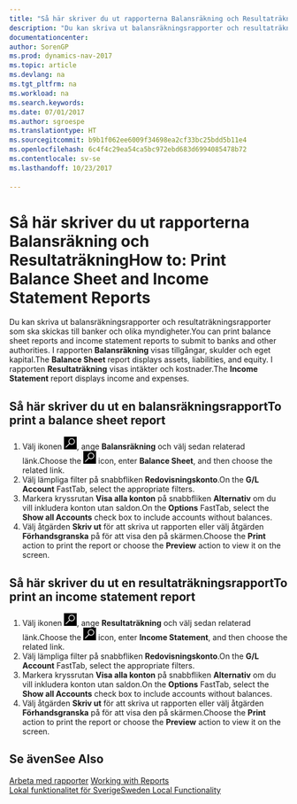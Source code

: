```yaml
---
title: "Så här skriver du ut rapporterna Balansräkning och Resultaträkning"
description: "Du kan skriva ut balansräkningsrapporter och resultaträkningsrapporter som ska skickas till banker och olika myndigheter."
documentationcenter: 
author: SorenGP
ms.prod: dynamics-nav-2017
ms.topic: article
ms.devlang: na
ms.tgt_pltfrm: na
ms.workload: na
ms.search.keywords: 
ms.date: 07/01/2017
ms.author: sgroespe
ms.translationtype: HT
ms.sourcegitcommit: b9b1f062ee6009f34698ea2cf33bc25bdd5b11e4
ms.openlocfilehash: 6c4f4c29ea54ca5bc972ebd683d6994085478b72
ms.contentlocale: sv-se
ms.lasthandoff: 10/23/2017

---
```

# <a name="how-to-print-balance-sheet-and-income-statement-reports"></a><span data-ttu-id="936fb-103">Så här skriver du ut rapporterna Balansräkning och Resultaträkning</span><span class="sxs-lookup"><span data-stu-id="936fb-103">How to: Print Balance Sheet and Income Statement Reports</span></span>
<span data-ttu-id="936fb-104">Du kan skriva ut balansräkningsrapporter och resultaträkningsrapporter som ska skickas till banker och olika myndigheter.</span><span class="sxs-lookup"><span data-stu-id="936fb-104">You can print balance sheet reports and income statement reports to submit to banks and other authorities.</span></span> <span data-ttu-id="936fb-105">I rapporten **Balansräkning** visas tillgångar, skulder och eget kapital.</span><span class="sxs-lookup"><span data-stu-id="936fb-105">The **Balance Sheet** report displays assets, liabilities, and equity.</span></span> <span data-ttu-id="936fb-106">I rapporten **Resultaträkning** visas intäkter och kostnader.</span><span class="sxs-lookup"><span data-stu-id="936fb-106">The **Income Statement** report displays income and expenses.</span></span>  

## <a name="to-print-a-balance-sheet-report"></a><span data-ttu-id="936fb-107">Så här skriver du ut en balansräkningsrapport</span><span class="sxs-lookup"><span data-stu-id="936fb-107">To print a balance sheet report</span></span>  

1.  <span data-ttu-id="936fb-108">Välj ikonen ![Söka efter sida eller rapport](../../media/ui-search/search_small.png "ikonen Söka efter sida eller rapport"), ange **Balansräkning** och välj sedan relaterad länk.</span><span class="sxs-lookup"><span data-stu-id="936fb-108">Choose the ![Search for Page or Report](../../media/ui-search/search_small.png "Search for Page or Report icon") icon, enter **Balance Sheet**, and then choose the related link.</span></span>  
2.  <span data-ttu-id="936fb-109">Välj lämpliga filter på snabbfliken **Redovisningskonto**.</span><span class="sxs-lookup"><span data-stu-id="936fb-109">On the **G/L Account** FastTab, select the appropriate filters.</span></span>  
3.  <span data-ttu-id="936fb-110">Markera kryssrutan **Visa alla konton** på snabbfliken **Alternativ** om du vill inkludera konton utan saldon.</span><span class="sxs-lookup"><span data-stu-id="936fb-110">On the **Options** FastTab, select the **Show all Accounts** check box to include accounts without balances.</span></span>  
4.  <span data-ttu-id="936fb-111">Välj åtgärden **Skriv ut** för att skriva ut rapporten eller välj åtgärden **Förhandsgranska** på för att visa den på skärmen.</span><span class="sxs-lookup"><span data-stu-id="936fb-111">Choose the **Print** action to print the report or choose the **Preview** action to view it on the screen.</span></span>  

## <a name="to-print-an-income-statement-report"></a><span data-ttu-id="936fb-112">Så här skriver du ut en resultaträkningsrapport</span><span class="sxs-lookup"><span data-stu-id="936fb-112">To print an income statement report</span></span>  

1.  <span data-ttu-id="936fb-113">Välj ikonen ![Söka efter sida eller rapport](../../media/ui-search/search_small.png "ikonen Söka efter sida eller rapport"), ange **Resultaträkning** och välj sedan relaterad länk.</span><span class="sxs-lookup"><span data-stu-id="936fb-113">Choose the ![Search for Page or Report](../../media/ui-search/search_small.png "Search for Page or Report icon") icon, enter **Income Statement**, and then choose the related link.</span></span>  
2.  <span data-ttu-id="936fb-114">Välj lämpliga filter på snabbfliken **Redovisningskonto**.</span><span class="sxs-lookup"><span data-stu-id="936fb-114">On the **G/L Account** FastTab, select the appropriate filters.</span></span>  
3.  <span data-ttu-id="936fb-115">Markera kryssrutan **Visa alla konton** på snabbfliken **Alternativ** om du vill inkludera konton utan saldon.</span><span class="sxs-lookup"><span data-stu-id="936fb-115">On the **Options** FastTab, select the **Show all Accounts** check box to include accounts without balances.</span></span>  
4.  <span data-ttu-id="936fb-116">Välj åtgärden **Skriv ut** för att skriva ut rapporten eller välj åtgärden **Förhandsgranska** på för att visa den på skärmen.</span><span class="sxs-lookup"><span data-stu-id="936fb-116">Choose the **Print** action to print the report or choose the **Preview** action to view it on the screen.</span></span>  

## <a name="see-also"></a><span data-ttu-id="936fb-117">Se även</span><span class="sxs-lookup"><span data-stu-id="936fb-117">See Also</span></span>  
 <span data-ttu-id="936fb-118">[Arbeta med rapporter](../../ui-work-report.md) </span><span class="sxs-lookup"><span data-stu-id="936fb-118">[Working with Reports](../../ui-work-report.md) </span></span>  
 [<span data-ttu-id="936fb-119">Lokal funktionalitet för Sverige</span><span class="sxs-lookup"><span data-stu-id="936fb-119">Sweden Local Functionality</span></span>](sweden-local-functionality.md)

